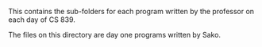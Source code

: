 This contains the sub-folders for each program written by the professor on each day of CS 839.

The files on this directory are day one programs written by Sako.
